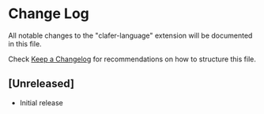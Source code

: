 # Change Log

All notable changes to the "clafer-language" extension will be documented in this file.

Check [Keep a Changelog](http://keepachangelog.com/) for recommendations on how to structure this file.

## [Unreleased]

- Initial release